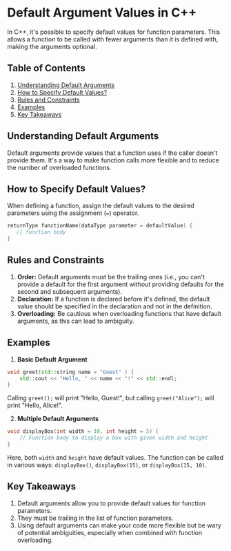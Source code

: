 
# Default Argument Values in C++

In C++, it's possible to specify default values for function parameters. This allows a function to be called with fewer arguments than it is defined with, making the arguments optional.

## Table of Contents

1. [Understanding Default Arguments](#understanding-default-arguments)
2. [How to Specify Default Values?](#how-to-specify-default-values)
3. [Rules and Constraints](#rules-and-constraints)
4. [Examples](#examples)
5. [Key Takeaways](#key-takeaways)

## Understanding Default Arguments

Default arguments provide values that a function uses if the caller doesn't provide them. It's a way to make function calls more flexible and to reduce the number of overloaded functions.

## How to Specify Default Values?

When defining a function, assign the default values to the desired parameters using the assignment (`=`) operator.

```c++
returnType functionName(dataType parameter = defaultValue) {
   // function body
}
```

## Rules and Constraints

1. **Order:** Default arguments must be the trailing ones (i.e., you can't provide a default for the first argument without providing defaults for the second and subsequent arguments).
2. **Declaration:** If a function is declared before it's defined, the default value should be specified in the declaration and not in the definition.
3. **Overloading:** Be cautious when overloading functions that have default arguments, as this can lead to ambiguity.

## Examples

1. **Basic Default Argument**

```c++
void greet(std::string name = "Guest" ) {
    std::cout << "Hello, " << name << "!" << std::endl;
}
```

Calling `greet();` will print "Hello, Guest!", but calling `greet("Alice");` will print "Hello, Alice!".

2. **Multiple Default Arguments**

```c++
void displayBox(int width = 10, int height = 5) {
    // Function body to display a box with given width and height
}
```

Here, both `width` and `height` have default values. The function can be called in various ways: `displayBox()`, `displayBox(15)`, or `displayBox(15, 10)`.

## Key Takeaways

1. Default arguments allow you to provide default values for function parameters.
2. They must be trailing in the list of function parameters.
3. Using default arguments can make your code more flexible but be wary of potential ambiguities, especially when combined with function overloading.

